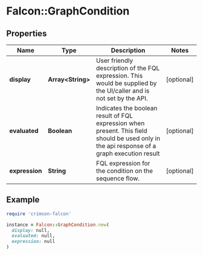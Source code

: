 # Falcon::GraphCondition

## Properties

| Name | Type | Description | Notes |
| ---- | ---- | ----------- | ----- |
| **display** | **Array&lt;String&gt;** | User friendly description of the FQL expression. This would be supplied by the UI/caller and is not set by the API. | [optional] |
| **evaluated** | **Boolean** | Indicates the boolean result of FQL expression when present. This field should be used only in the api response of a graph execution result | [optional] |
| **expression** | **String** | FQL expression for the condition on the sequence flow. | [optional] |

## Example

```ruby
require 'crimson-falcon'

instance = Falcon::GraphCondition.new(
  display: null,
  evaluated: null,
  expression: null
)
```

